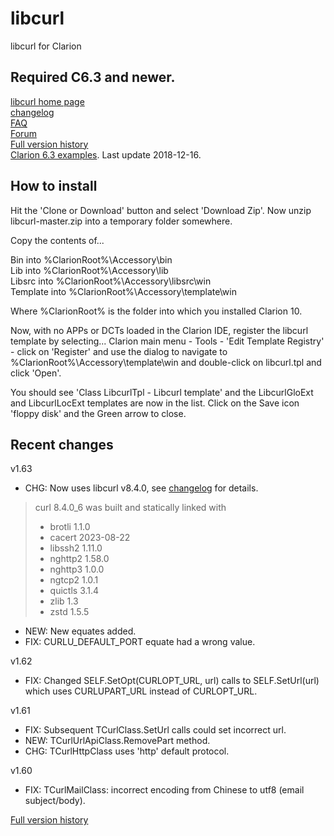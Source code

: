 # libcurl
libcurl for Clarion

## Required C6.3 and newer.

[libcurl home page](https://curl.haxx.se/libcurl/)  
[changelog](https://curl.haxx.se/changes.html)  
[FAQ](https://github.com/mikeduglas/libcurl/tree/master/doc/faq.md)  
[Forum](https://clarionhub.com/t/libcurl-faq-https-github-com-mikeduglas-libcurl/1965)  
[Full version history](https://github.com/mikeduglas/libcurl/blob/master/history/changes.md)  
[Clarion 6.3 examples](https://github.com/mikeduglas/libcurl/tree/master/examples/C6.3%20apps). Last update 2018-12-16.  


## How to install
Hit the 'Clone or Download' button and select 'Download Zip'.
Now unzip libcurl-master.zip into a temporary folder somewhere.

Copy the contents of...

Bin into %ClarionRoot%\Accessory\bin  
Lib into %ClarionRoot%\Accessory\lib  
Libsrc into %ClarionRoot%\Accessory\libsrc\win  
Template into %ClarionRoot%\Accessory\template\win  

Where %ClarionRoot% is the folder into which you installed Clarion 10.

Now, with no APPs or DCTs loaded in the Clarion IDE, register the libcurl template by selecting...
Clarion main menu - Tools - 'Edit Template Registry' - click on 'Register' and use the dialog to navigate to %ClarionRoot%\Accessory\template\win and double-click on libcurl.tpl and click 'Open'.

You should see 'Class LibcurlTpl - Libcurl template' and the LibcurlGloExt and LibcurlLocExt templates are now in the list.
Click on the Save icon 'floppy disk' and the Green arrow to close.


## Recent changes
v1.63
- CHG: Now uses libcurl v8.4.0, see [changelog](https://curl.haxx.se/changes.html) for details.
> curl 8.4.0_6 was built and statically linked with
> 
> * brotli 1.1.0
> * cacert 2023-08-22
> * libssh2 1.11.0
> * nghttp2 1.58.0
> * nghttp3 1.0.0
> * ngtcp2 1.0.1
> * quictls 3.1.4
> * zlib 1.3
> * zstd 1.5.5
- NEW: New equates added.
- FIX: CURLU_DEFAULT_PORT equate had a wrong value.

v1.62
- FIX: Changed SELF.SetOpt(CURLOPT_URL, url) calls to SELF.SetUrl(url) which uses CURLUPART_URL instead of CURLOPT_URL.

v1.61
- FIX: Subsequent TCurlClass.SetUrl calls could set incorrect url.
- NEW: TCurlUrlApiClass.RemovePart method.
- CHG: TCurlHttpClass uses 'http' default protocol.

v1.60
- FIX: TCurlMailClass: incorrect encoding from Chinese to utf8 (email subject/body).
  

[Full version history](https://github.com/mikeduglas/libcurl/blob/master/history/changes.md)
